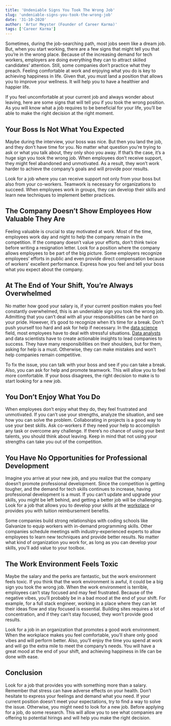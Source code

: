 ```yaml
---
title: 'Undeniable Signs You Took The Wrong Job'
slug: 'undeniable-signs-you-took-the-wrong-job'
date: '31-10-2020'
author: 'Artur Meyster (Founder of Career Karma)'
tags: ['Career Karma']
---
```


Sometimes, during the job-searching path, most jobs seem like a dream job. But, when you start working, there are a few signs that might tell you that you’re in the wrong place. Because of the increasing demand for tech workers, employers are doing everything they can to attract skilled candidates’ attention. Still, some companies don’t practice what they preach. Feeling comfortable at work and enjoying what you do is key to achieving happiness in life. Given that, you must land a position that allows you to improve your wellness. It will help you to have a healthier and happier life.

If you feel uncomfortable at your current job and always wonder about leaving, here are some signs that will tell you if you took the wrong position. As you will know what a job requires to be beneficial for your life, you’ll be able to make the right decision at the right moment.

##  Your Boss Is Not What You Expected

Maybe during the interview, your boss was nice. But then you land the job, and they don’t have time for you. No matter what question you’re trying to ask or what you talk about, they only shoo you away. If that’s the case, it’s a huge sign you took the wrong job. When employees don’t receive support, they might feel abandoned and unmotivated. As a result, they won’t work harder to achieve the company’s goals and will provide poor results.

Look for a job where you can receive support not only from your boss but also from your co-workers. Teamwork is necessary for organizations to succeed. When employees work in groups, they can develop their skills and learn new techniques to implement better practices.
## The Company Doesn’t Show Employees How Valuable They Are
Feeling valuable is crucial to stay motivated at work. Most of the time, employees work day and night to help the company remain in the competition. If the company doesn’t value your efforts, don’t think twice before writing a resignation letter. Look for a position where the company allows employees to be part of the big picture. Some employers recognize employees’ efforts in public and even provide direct compensation because of workers’ excellent performance. Express how you feel and tell your boss what you expect about the company.
## At The End of Your Shift, You’re Always Overwhelmed
No matter how good your salary is, if your current position makes you feel constantly overwhelmed, this is an undeniable sign you took the wrong job. Admitting that you can’t deal with all your responsibilities can be hard on your pride. However, it’s good to recognize when it’s time for a break. Don’t push yourself too hard and ask for help if necessary. In the [data science](http://studydatascience.org/) field, most employees have to deal with stressful situations. [Data analysts](https://www.forbes.com/sites/forbestechcouncil/2020/07/03/six-trends-in-data-analytics-that-will-define-the-next-decade/#63860abf78df) and data scientists have to create actionable insights to lead companies to success. They have many responsibilities on their shoulders, but for them, asking for help is a must. Otherwise, they can make mistakes and won’t help companies remain competitive.

To fix the issue, you can talk with your boss and see if you can take a break. Also, you can ask for help and promote teamwork. This will allow you to feel more comfortable. If your boss disagrees, the right decision to make is to start looking for a new job.
## You Don’t Enjoy What You Do
When employees don’t enjoy what they do, they feel frustrated and unmotivated. If you can’t use your strengths, analyze the situation, and see how you can solve the problem. Collaborating in projects is a good way to use your best skills. Ask co-workers if they need your help to accomplish any task or overcome any challenge. If there’s no chance of using your best talents, you should think about leaving. Keep in mind that not using your strengths can take you out of the competition.
## You Have No Opportunities for Professional Development
Imagine you arrive at your new job, and you realize that the company doesn’t promote professional development. Since the competition is getting tougher, and the demand for tech skills continues to increase, having professional development is a must. If you can’t update and upgrade your skills, you might be left behind, and getting a better job will be challenging. Look for a job that allows you to develop your skills at the [workplace](https://www.forbes.com/sites/jeannemeister/2020/01/15/top-10-hr-trends-that-matter-most-in-the-2020-workplace/#4ab561ec7dfc) or provides you with tuition reimbursement benefits.

Some companies build strong relationships with coding schools like Galvanize to equip workers with in-demand programming skills. Other companies schedule meetings with industry-experienced experts to allow employees to learn new techniques and provide better results. No matter what kind of organization you work for, as long as you can develop your skills, you’ll add value to your toolbox.
## The Work Environment Feels Toxic
Maybe the salary and the perks are fantastic, but the work environment feels toxic. If you think that the work environment is awful, it could be a big sign you took the wrong job. When the work environment is terrible, employees can’t stay focused and may feel frustrated. Because of the negative vibes, you’ll probably be in a bad mood at the end of your shift. For example, for a full stack engineer, working in a place where they can let their ideas flow and stay focused is essential. Building sites requires a lot of concentration, and if they can’t stay focused, they won’t provide good results.

Look for a job in an organization that promotes a good work environment. When the workplace makes you feel comfortable, you’ll share only good vibes and will perform better. Also, you’ll enjoy the time you spend at work and will go the extra mile to meet the company’s needs. You will have a great mood at the end of your shift, and achieving happiness in life can be done with ease.
## Conclusion
Look for a job that provides you with something more than a salary. Remember that stress can have adverse effects on your health. Don’t hesitate to express your feelings and demand what you need. If your current position doesn’t meet your expectations, try to find a way to solve the issue. Otherwise, you might need to look for a new job. Before applying for a job, do some research. This will allow you to see what companies are offering to potential hirings and will help you make the right decision.

<!--<span>Photo by <a href="https://unsplash.com/@punttim?utm_source=unsplash&amp;utm_medium=referral&amp;utm_content=creditCopyText">Tim Gouw</a> on <a href="https://unsplash.com/s/photos/job-stress?utm_source=unsplash&amp;utm_medium=referral&amp;utm_content=creditCopyText">Unsplash</a></span> -->
